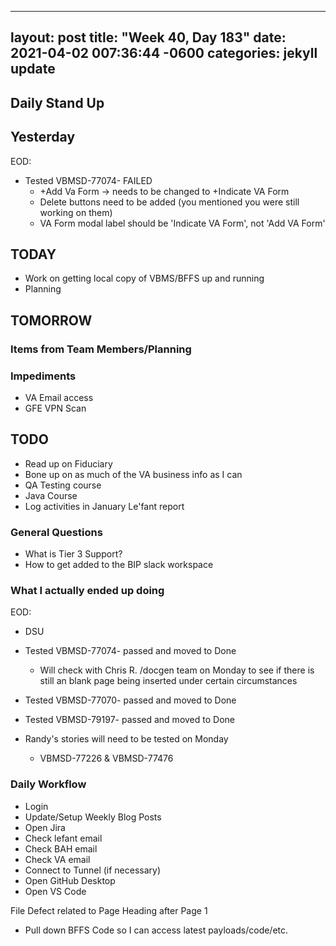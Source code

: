 
---
layout: post
title:  "Week 40, Day 183"
date:   2021-04-02 007:36:44 -0600
categories: jekyll update
---

## Daily Stand Up
## Yesterday
EOD:
* Tested VBMSD-77074- FAILED
  * +Add Va Form -> needs to be changed to +Indicate VA Form
  * Delete buttons need to be added (you mentioned you were still working on them)
  * VA Form modal label should be 'Indicate VA Form', not 'Add VA Form'

## TODAY
* Work on getting local copy of VBMS/BFFS up and running
* Planning

## TOMORROW

### Items from Team Members/Planning

### Impediments
* VA Email access
* GFE VPN Scan

## TODO
* Read up on Fiduciary
* Bone up on as much of the VA business info as I can
* QA Testing course
* Java Course
* Log activities in January Le'fant report

### General Questions  
  * What is Tier 3 Support?
  * How to get added to the BIP slack workspace

### What I actually ended up doing
EOD:
* DSU
* Tested VBMSD-77074- passed and moved to Done
  * Will check with Chris R. /docgen team on Monday to see if there is still an blank page being inserted under certain circumstances
* Tested VBMSD-77070- passed and moved to Done
* Tested VBMSD-79197- passed and moved to Done

* Randy's stories will need to be tested on Monday
  * VBMSD-77226 & VBMSD-77476


### Daily Workflow
* Login
* Update/Setup Weekly Blog Posts
* Open Jira
* Check lefant email
* Check BAH email
* Check VA email
* Connect to Tunnel (if necessary)
* Open GitHub Desktop
* Open VS Code

File Defect related to Page Heading after Page 1
* Pull down BFFS Code so I can access latest payloads/code/etc.